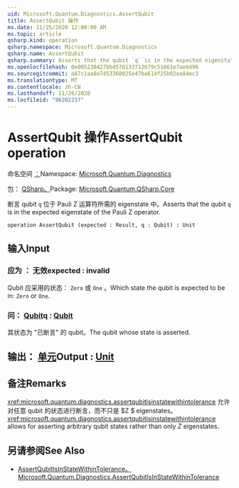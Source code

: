 ```yaml
---
uid: Microsoft.Quantum.Diagnostics.AssertQubit
title: AssertQubit 操作
ms.date: 11/25/2020 12:00:00 AM
ms.topic: article
qsharp.kind: operation
qsharp.namespace: Microsoft.Quantum.Diagnostics
qsharp.name: AssertQubit
qsharp.summary: Asserts that the qubit `q` is in the expected eigenstate of the Pauli Z operator.
ms.openlocfilehash: 0e005230427bbd570133712679c51661e7ae6496
ms.sourcegitcommit: a87c1aa8e7453360025e47ba614f25b02ea84ec3
ms.translationtype: MT
ms.contentlocale: zh-CN
ms.lasthandoff: 11/26/2020
ms.locfileid: "96202237"
---
```

# <a name="assertqubit-operation"></a><span data-ttu-id="e0b21-102">AssertQubit 操作</span><span class="sxs-lookup"><span data-stu-id="e0b21-102">AssertQubit operation</span></span>

<span data-ttu-id="e0b21-103">命名空间 [：](xref:Microsoft.Quantum.Diagnostics)</span><span class="sxs-lookup"><span data-stu-id="e0b21-103">Namespace: [Microsoft.Quantum.Diagnostics](xref:Microsoft.Quantum.Diagnostics)</span></span>

<span data-ttu-id="e0b21-104">包： [QSharp。](https://nuget.org/packages/Microsoft.Quantum.QSharp.Core)</span><span class="sxs-lookup"><span data-stu-id="e0b21-104">Package: [Microsoft.Quantum.QSharp.Core](https://nuget.org/packages/Microsoft.Quantum.QSharp.Core)</span></span>


<span data-ttu-id="e0b21-105">断言 qubit `q` 位于 Pauli Z 运算符所需的 eigenstate 中。</span><span class="sxs-lookup"><span data-stu-id="e0b21-105">Asserts that the qubit `q` is in the expected eigenstate of the Pauli Z operator.</span></span>

```qsharp
operation AssertQubit (expected : Result, q : Qubit) : Unit
```


## <a name="input"></a><span data-ttu-id="e0b21-106">输入</span><span class="sxs-lookup"><span data-stu-id="e0b21-106">Input</span></span>

### <a name="expected--__invalidresult__"></a><span data-ttu-id="e0b21-107">应为 __： <Result> 无效__</span><span class="sxs-lookup"><span data-stu-id="e0b21-107">expected : __invalid<Result>__</span></span>

<span data-ttu-id="e0b21-108">Qubit 应采用的状态： `Zero` 或 `One` 。</span><span class="sxs-lookup"><span data-stu-id="e0b21-108">Which state the qubit is expected to be in: `Zero` or `One`.</span></span>


### <a name="q--qubit"></a><span data-ttu-id="e0b21-109">问： [Qubit](xref:microsoft.quantum.lang-ref.qubit)</span><span class="sxs-lookup"><span data-stu-id="e0b21-109">q : [Qubit](xref:microsoft.quantum.lang-ref.qubit)</span></span>

<span data-ttu-id="e0b21-110">其状态为 "已断言" 的 qubit。</span><span class="sxs-lookup"><span data-stu-id="e0b21-110">The qubit whose state is asserted.</span></span>



## <a name="output--unit"></a><span data-ttu-id="e0b21-111">输出： [单元](xref:microsoft.quantum.lang-ref.unit)</span><span class="sxs-lookup"><span data-stu-id="e0b21-111">Output : [Unit](xref:microsoft.quantum.lang-ref.unit)</span></span>



## <a name="remarks"></a><span data-ttu-id="e0b21-112">备注</span><span class="sxs-lookup"><span data-stu-id="e0b21-112">Remarks</span></span>

<span data-ttu-id="e0b21-113"><xref:microsoft.quantum.diagnostics.assertqubitisinstatewithintolerance> 允许对任意 qubit 的状态进行断言，而不只是 $Z $ eigenstates。</span><span class="sxs-lookup"><span data-stu-id="e0b21-113"><xref:microsoft.quantum.diagnostics.assertqubitisinstatewithintolerance> allows for asserting arbitrary qubit states rather than only $Z$ eigenstates.</span></span>

## <a name="see-also"></a><span data-ttu-id="e0b21-114">另请参阅</span><span class="sxs-lookup"><span data-stu-id="e0b21-114">See Also</span></span>

- [<span data-ttu-id="e0b21-115">AssertQubitIsInStateWithinTolerance。</span><span class="sxs-lookup"><span data-stu-id="e0b21-115">Microsoft.Quantum.Diagnostics.AssertQubitIsInStateWithinTolerance</span></span>](xref:Microsoft.Quantum.Diagnostics.AssertQubitIsInStateWithinTolerance)